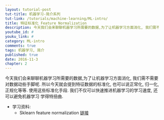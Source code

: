 ```yaml
---
layout: tutorial-post
tut-title: 机器学习-简介系列
tut-link: /tutorials/machine-learning/ML-intro/
title: 特征标准化 Feature Normalization
description: 今天我们会来聊聊机器学习所需要的数据,为了让机器学习方面消化, 我们需不需要对数据动些手脚呢. 所以今天就会提到特征数据的标准化, 也可以说正常化, 归一化, 正规化等等. 使用这些标准化手段. 我们不仅可以快速推进机器学习的学习速度, 还可以避免机器学习 学得特扭曲.
youtube_id: #
youku_link: #
category: ML-intro
comments: true
tags: 机器学习, 简介
published: true
date: 2016-11-3
chapter: 2
---
```


今天我们会来聊聊机器学习所需要的数据,为了让机器学习方面消化, 我们需不需要对数据动些手脚呢. 所以今天就会提到特征数据的标准化, 也可以说正常化, 归一化, 正规化等等. 使用这些标准化手段. 我们不仅可以快速推进机器学习的学习速度, 还可以避免机器学习 学得特扭曲.

* 学习资料: 
  * Sklearn feature normalization [链接](#)

